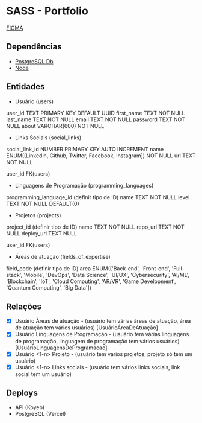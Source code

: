 # SASS - Portfolio

[FIGMA](https://www.figma.com/design/IsOR19hpYOPF9KJrg4idXL/SASS?node-id=0-1&t=XYKZlDwwfrjKCJFX-0)

## Dependências

- [PostgreSQL Db](https://www.postgresql.org/docs/)
- [Node](https://nodejs.org/docs/latest/api/)

## Entidades

- Usuário (users)

user_id         TEXT            PRIMARY KEY     DEFAULT UUID
first_name      TEXT            NOT NULL
last_name       TEXT            NOT NULL
email           TEXT            NOT NULL
password        TEXT            NOT NULL
about           VARCHAR(600)    NOT NULL

- Links Sociais (social_links)

social_link_id  NUMBER          PRIMARY KEY    AUTO INCREMENT
name            ENUM([Linkedin, Github, Twitter, Facebook, Instagram])            NOT NULL
url             TEXT            NOT NULL

user_id         FK(users)

- Linguagens de Programação (programming_languages)

programming_language_id (definir tipo de ID)
name            TEXT    NOT NULL
level           TEXT    NOT NULL        DEFAULT(0)

- Projetos (projects)

project_id (definir tipo de ID)
name            TEXT    NOT NULL
repo_url        TEXT    NOT NULL
deploy_url      TEXT    NULL

user_id         FK(users)

- Áreas de atuação (fields_of_expertise)

field_code (definir tipo de ID)
area                    ENUM(['Back-end', 'Front-end', 'Full-stack', 'Mobile', 'DevOps', 'Data Science', 'UI/UX', 'Cybersecurity', 'AI/ML', 'Blockchain', 'IoT', 'Cloud Computing', 'AR/VR', 'Game Development', 'Quantum Computing', 'Big Data'])

## Relações

- [x] Usuário <n-n> Áreas de atuação - (usuário tem várias áreas de atuação, área de atuação tem vários usuários) [UsuárioÁreaDeAtuação]
- [x] Usuário <n-n> Linguagens de Programação - (usuário tem várias linguagens de programação, linguagem de programação tem vários usuários) [UsuárioLinguagensDeProgramacao]
- [x] Usuário <1-n> Projeto - (usuário tem vários projetos, projeto só tem um usuário)
- [x] Usuário <1-n> Links sociais - (usuário tem vários links sociais, link social tem um usuário)
  
## Deploys

- API (Koyeb)
- PostgreSQL (Vercel)